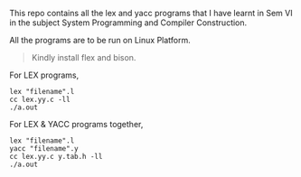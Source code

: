 This repo contains all the lex and yacc programs that I have learnt in Sem VI in the subject System Programming and Compiler Construction.

All the programs are to be run on Linux Platform.

> Kindly install flex and bison.


For LEX programs,  
```
lex "filename".l  
cc lex.yy.c -ll  
./a.out
```  
  
For LEX & YACC programs together,  
```
lex "filename".l  
yacc "filename".y  
cc lex.yy.c y.tab.h -ll  
./a.out
```

